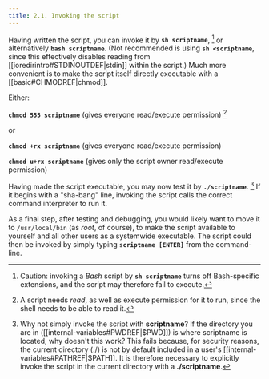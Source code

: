 ```yaml
---
title: 2.1. Invoking the script
---
```


Having written the script, you can invoke it by **`sh scriptname`**, [^1] or alternatively **`bash scriptname`**. (Not recommended is using **`sh <scriptname`**, since this effectively disables reading from [[ioredirintro#STDINOUTDEF|stdin]] within the script.) Much more convenient is to make the script itself directly executable with a [[basic#CHMODREF|chmod]].

Either:

**`chmod 555 scriptname`** (gives everyone read/execute permission) [^2]

or

**`chmod +rx scriptname`** (gives everyone read/execute permission)

**`chmod u+rx scriptname`** (gives only the script owner read/execute permission)

Having made the script executable, you may now test it by **`./scriptname`**. [^3] If it begins with a "sha-bang" line, invoking the script calls the correct command interpreter to run it.

As a final step, after testing and debugging, you would likely want to move it to `/usr/local/bin` (as _root_, of course), to make the script available to yourself and all other users as a systemwide executable. The script could then be invoked by simply typing **`scriptname [ENTER]`** from the command-line.

[^1]: Caution: invoking a _Bash_ script by **`sh scriptname`** turns off Bash-specific extensions, and the script may therefore fail to execute.

[^2]: A script needs _read_, as well as execute permission for it to run, since the shell needs to be able to read it.

[^3]: Why not simply invoke the script with **scriptname**? If the directory you are in ([[internal-variables#PWDREF|$PWD]]) is where scriptname is located, why doesn't this work? This fails because, for security reasons, the current directory (./) is not by default included in a user's [[internal-variables#PATHREF|$PATH]]. It is therefore necessary to explicitly invoke the script in the current directory with a **./scriptname**.
